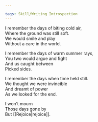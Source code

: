 ```yaml
---

tags: Skill/Writing Introspection 
---
```


I remember the days of biting cold air,  
Where the ground was still soft.  
We would smile and play  
Without a care in the world.

I remember the days of warm summer rays,  
You two would argue and fight  
And us caught between  
Picked sides.

I remember the days when time held still.  
We thought we were invincible  
And dreamt of power  
As we looked for the end.

I won’t mourn  
Those days gone by  
But [[Rejoice|rejoice]].